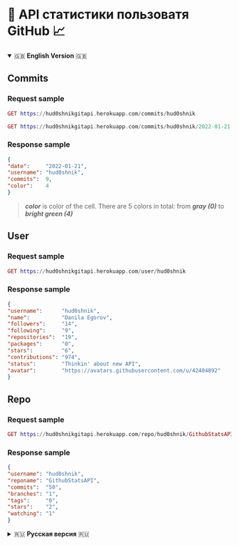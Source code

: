 # 🐙 API статистики пользоватя GitHub 📈
<details open="true">
   <summary> 🇬🇧 <b>English Version</b> 🇬🇧 </summary>
   
   <h2>Commits </h2>
   <h3>Request sample </h3>
  
   ``` Elixir
   GET https://hud0shnikgitapi.herokuapp.com/commits/hud0shnik
   ```
  
   ``` Elixir
   GET https://hud0shnikgitapi.herokuapp.com/commits/hud0shnik/2022-01-21
   ```
   <h3>Response sample </h3>
  
   ``` Json
  {
  "date":     "2022-01-21",
  "username": "hud0shnik",
  "commits":  9,
  "color":    4
  }
   ```
   > ***color*** is color of the cell. There are 5 colors in total: from ***gray (0)*** to ***bright green (4)***
   
   <h2>User</h2>
   <h3>Request sample </h3>
  
   ``` Elixir
   GET https://hud0shnikgitapi.herokuapp.com/user/hud0shnik
   ```
   <h3>Response sample </h3>
  
   ``` Json
   {
  "username":      "hud0shnik",
  "name":          "Danila Egorov",
  "followers":     "14",
  "following":     "9",
  "repositories":  "19",
  "packages":      "0",
  "stars":         "6",
  "contributions": "974",
  "status":        "Thinkin' about new API",
  "avatar":        "https://avatars.githubusercontent.com/u/42404892"
   }
   ```
   <h2>Repo</h2>
   <h3>Request sample </h3>
  
   ``` Elixir
   GET https://hud0shnikgitapi.herokuapp.com/repo/hud0shnik/GithubStatsAPI
   ```
   <h3>Response sample </h3>
  
   ``` Json
   {
  "username": "hud0shnik",
  "reponame": "GithubStatsAPI",
  "commits":  "50",
  "branches": "1",
  "tags":     "0",
  "stars":    "2",
  "watching": "1"
   }
   ```
   
</details>

<!---------------------------------------------- Russian Version ----------------------------------------->

<details>
   <summary> 🇷🇺 <b>Русская версия</b> 🇷🇺 </summary>
   <h2>Коммиты </h2>
   <h3>Семпл запроса </h3>
  
   ``` Elixir
   GET https://hud0shnikgitapi.herokuapp.com/commits/hud0shnik
   ```
  
   ``` Elixir
   GET https://hud0shnikgitapi.herokuapp.com/commits/hud0shnik/2022-01-21
   ```
   <h3>Семпл ответа</h3>
  
   ``` Json
  {
  "date":     "2022-01-21",
  "username": "hud0shnik",
  "commits":  9,
  "color":    4
  }
   ```
> Параметр ***color*** - цвет ячейки. Всего есть 5 цветов: от ***серого (0)*** до ***ярко-зеленого (4)***
   
   <h2>Пользователь</h2>
   <h3>Семпл запроса </h3>
  
   ``` Elixir
   GET https://hud0shnikgitapi.herokuapp.com/user/hud0shnik
   ```
   <h3>Семпл ответа </h3>
  
   ``` Json
   {
  "username":      "hud0shnik",
  "name":          "Danila Egorov",
  "followers":     "14",
  "following":     "9",
  "repositories":  "19",
  "packages":      "0",
  "stars":         "6",
  "contributions": "974",
  "status": "Thinkin' about new API",
  "avatar":        "https://avatars.githubusercontent.com/u/42404892"
   }
   ```
   
   <h2>Репозиторий</h2>
   <h3>Семпл запроса </h3>
  
   ``` Elixir
   GET https://hud0shnikgitapi.herokuapp.com/repo/hud0shnik/GithubStatsAPI
   ```
   <h3>Семпл ответа </h3>
  
   ``` Json
   {
  "username": "hud0shnik",
  "reponame": "GithubStatsAPI",
  "commits":  "50",
  "branches": "1",
  "tags":     "0",
  "stars":    "2",
  "watching": "1"
   }
   ```
</details>
